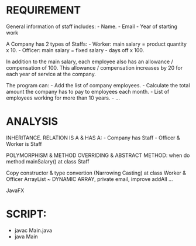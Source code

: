 # REQUIREMENT
  General information of staff includes:
    - Name.
    - Email
    - Year of starting work 

  A Company has 2 types of Staffs:
    - Worker:   main salary = product quantity x 10.
    - Officer:  main salary = fixed salary - days off x 100.

  In addition to the main salary, each employee also has an allowance / compensation of 100.
  This allowance / compensation increases by 20 for each year of service at the company. 

  The program can:
    - Add the list of company employees.
    - Calculate the total amount the company has to pay to employees each month.
    - List of employees working for more than 10 years.
    - ...

# ANALYSIS
  INHERITANCE. RELATION IS A & HAS A:
    - Company has Staff
    - Officer & Worker is Staff

  POLYMORPHISM & METHOD OVERRIDING & ABSTRACT METHOD: when do method mainSalary() at class Staff

  Copy constructor & type convertion (Narrowing Casting) at class Worker & Officer
  ArrayList ~ DYNAMIC ARRAY, private email, improve addAll ...

  JavaFX

# SCRIPT:
  - javac Main.java
  - java Main